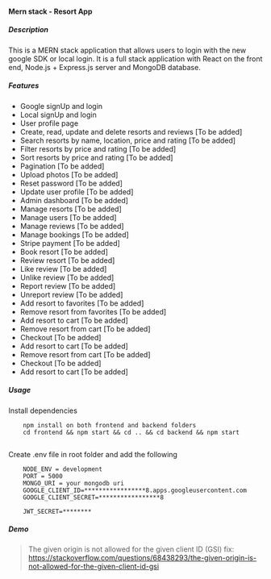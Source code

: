 #### Mern stack - Resort App

##### Description

This is a MERN stack application that allows users to login with the new google SDK or local login. It is a full stack application with React on the front end, Node.js + Express.js server and MongoDB database.

##### Features

- Google signUp and  login
- Local signUp and login
- User profile page
- Create, read, update and delete resorts and reviews [To be added]
- Search resorts by name, location, price and rating [To be added]
- Filter resorts by price and rating [To be added]
- Sort resorts by price and rating [To be added]
- Pagination [To be added]
- Upload photos [To be added]
- Reset password [To be added]
- Update user profile [To be added]
- Admin dashboard [To be added]
- Manage resorts [To be added]
- Manage users [To be added]
- Manage reviews [To be added]
- Manage bookings [To be added]
- Stripe payment [To be added]
- Book resort [To be added]
- Review resort [To be added]
- Like review [To be added]
- Unlike review [To be added]
- Report review [To be added]
- Unreport review [To be added]
- Add resort to favorites [To be added]
- Remove resort from favorites [To be added]
- Add resort to cart [To be added]
- Remove resort from cart [To be added]
- Checkout [To be added]
- Add resort to cart [To be added]
- Remove resort from cart [To be added]
- Checkout [To be added]
- Add resort to cart [To be added]

##### Usage

Install dependencies

```
    npm install on both frontend and backend folders
    cd frontend && npm start && cd .. && cd backend && npm start


```

Create .env file in root folder and add the following

```
    NODE_ENV = development
    PORT = 5000
    MONGO_URI = your mongodb uri
    GOOGLE_CLIENT_ID=*****************8.apps.googleusercontent.com
    GOOGLE_CLIENT_SECRET=*****************8

    JWT_SECRET=********
```


##### Demo


> The given origin is not allowed for the given client ID (GSI) fix: 
https://stackoverflow.com/questions/68438293/the-given-origin-is-not-allowed-for-the-given-client-id-gsi
